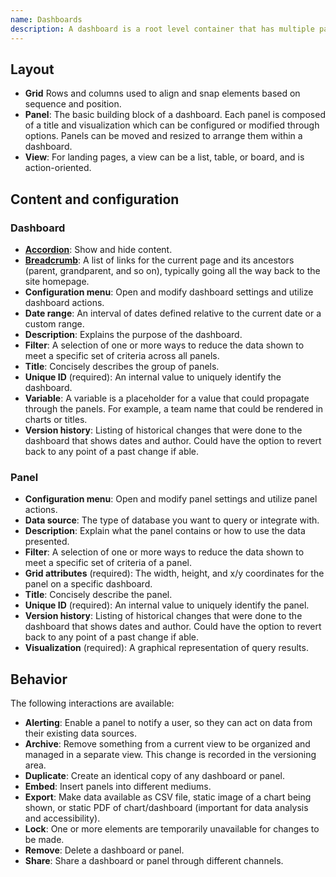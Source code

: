 ```yaml
---
name: Dashboards
description: A dashboard is a root level container that has multiple panels, and is analysis focused.
---
```


## Layout

- **Grid** Rows and columns used to align and snap elements based on sequence and position.
- **Panel**: The basic building block of a dashboard. Each panel is composed of a title and visualization which can be configured or modified through options. Panels can be moved and resized to arrange them within a dashboard.
- **View**: For landing pages, a view can be a list, table, or board, and is action-oriented.

## Content and configuration

### Dashboard

- **[Accordion](/components/accordion)**: Show and hide content.
- **[Breadcrumb](/components/breadcrumb)**: A list of links for the current page and its ancestors (parent, grandparent, and so on), typically going all the way back to the site homepage.
- **Configuration menu**: Open and modify dashboard settings and utilize dashboard actions.
- **Date range**: An interval of dates defined relative to the current date or a custom range.
- **Description**: Explains the purpose of the dashboard.
- **Filter**: A selection of one or more ways to reduce the data shown to meet a specific set of criteria across all panels.
- **Title**: Concisely describes the group of panels.
- **Unique ID** (required): An internal value to uniquely identify the dashboard.
- **Variable**: A variable is a placeholder for a value that could propagate through the panels. For example, a team name that could be rendered in charts or titles.
- **Version history**: Listing of historical changes that were done to the dashboard that shows dates and author. Could have the option to revert back to any point of a past change if able.

### Panel

- **Configuration menu**: Open and modify panel settings and utilize panel actions.
- **Data source**: The type of database you want to query or integrate with.
- **Description**: Explain what the panel contains or how to use the data presented.
- **Filter**: A selection of one or more ways to reduce the data shown to meet a specific set of criteria of a panel.
- **Grid attributes** (required): The width, height, and x/y coordinates for the panel on a specific dashboard.
- **Title**: Concisely describe the panel.
- **Unique ID** (required): An internal value to uniquely identify the panel.
- **Version history**: Listing of historical changes that were done to the dashboard that shows dates and author. Could have the option to revert back to any point of a past change if able.
- **Visualization** (required): A graphical representation of query results.

## Behavior

The following interactions are available:

- **Alerting**: Enable a panel to notify a user, so they can act on data from their existing data sources.
- **Archive**: Remove something from a current view to be organized and managed in a separate view. This change is recorded in the versioning area.
- **Duplicate**: Create an identical copy of any dashboard or panel.
- **Embed**: Insert panels into different mediums.
- **Export**: Make data available as CSV file, static image of a chart being shown, or static PDF of chart/dashboard (important for data analysis and accessibility).
- **Lock**: One or more elements are temporarily unavailable for changes to be made.
- **Remove**: Delete a dashboard or panel.
- **Share**: Share a dashboard or panel through different channels.
